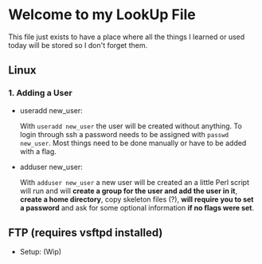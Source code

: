 # Welcome to my LookUp File

This file just exists to have a place where all the things I learned or used today will be stored so I don't forget them.

## Linux

### 1. Adding a User

- useradd new_user:

	With ```useradd new_user``` the user will be created without anything. 
	To login through ssh a password needs to be assigned with ```passwd new_user```. 
	Most things need to be done manually or have to be added with a flag.

- adduser new_user:
 
    With ```adduser new_user``` a new user will be created an a little Perl script will run and will __create a group for the user and add the user in it__, __create a home directory__, copy skeleton files (?), __will require you to set a password__ and ask for some optional information __if no flags were set__.

## FTP (requires vsftpd installed)

- Setup: (Wip)
